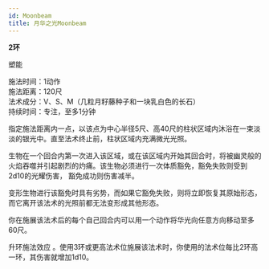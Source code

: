 ```yaml
---
id: Moonbeam
title: 月华之光Moonbeam
---
```


**2环**

塑能

施法时间：1动作  
施法距离：120尺  
法术成分：V、S、M（几粒月籽藤种子和一块乳白色的长石）  
持续时间：专注，至多1分钟  


指定施法距离内一点，以该点为中心半径5尺、高40尺的柱状区域内沐浴在一束淡淡的银光中。直至法术终止前，柱状区域内充满微光光照。


生物在一个回合内第一次进入该区域，或在该区域内开始其回合时，将被幽灵般的火焰吞噬并引起剧烈的灼痛。该生物必须进行一次体质豁免，豁免失败则受到2d10的光耀伤害，
豁免成功则伤害减半。




变形生物进行该豁免时具有劣势，而如果它豁免失败，则将立即恢复其原始形态，而它离开该法术的光照前都无法变形成其他形态。


你在施展该法术后的每个自己回合内可以用一个动作将华光向任意方向移动至多60尺。

升环施法效应
。使用3环或更高法术位施展该法术时，你使用的法术位每比2环高一环，其伤害就增加1d10。
